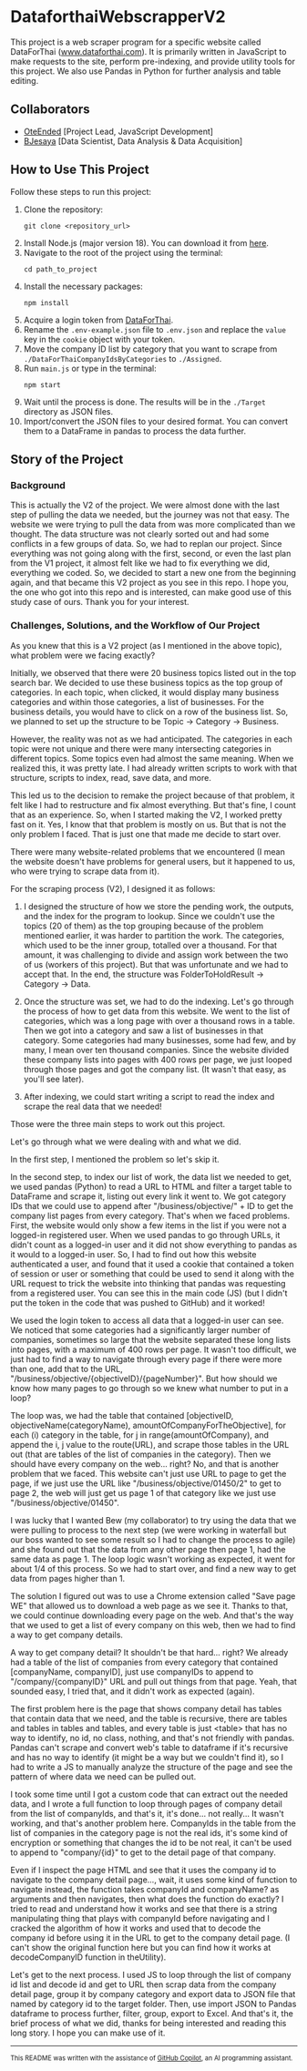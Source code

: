 # DataforthaiWebscrapperV2

This project is a web scraper program for a specific website called DataForThai (www.dataforthai.com). It is primarily written in JavaScript to make requests to the site, perform pre-indexing, and provide utility tools for this project. We also use Pandas in Python for further analysis and table editing.

## Collaborators

- [OteEnded](https://github.com/OteEnded) [Project Lead, JavaScript Development]
- [BJesaya](https://github.com/BJesaya) [Data Scientist, Data Analysis & Data Acquisition]

## How to Use This Project

Follow these steps to run this project:

1. Clone the repository: 
    ```
    git clone <repository_url>
    ```
2. Install Node.js (major version 18). You can download it from [here](https://nodejs.org/en/download/).
3. Navigate to the root of the project using the terminal:
    ```
    cd path_to_project
    ```
4. Install the necessary packages:
    ```
    npm install
    ```
5. Acquire a login token from [DataForThai](https://www.dataforthai.com/).
6. Rename the `.env-example.json` file to `.env.json` and replace the `value` key in the `cookie` object with your token.
7. Move the company ID list by category that you want to scrape from `./DataForThaiCompanyIdsByCategories` to `./Assigned`.
8. Run `main.js` or type in the terminal:
    ```
    npm start
    ```
9. Wait until the process is done. The results will be in the `./Target` directory as JSON files.
10. Import/convert the JSON files to your desired format. You can convert them to a DataFrame in pandas to process the data further.


## Story of the Project

### Background

This is actually the V2 of the project. We were almost done with the last step of pulling the data we needed, but the journey was not that easy. The website we were trying to pull the data from was more complicated than we thought. The data structure was not clearly sorted out and had some conflicts in a few groups of data. So, we had to replan our project. Since everything was not going along with the first, second, or even the last plan from the V1 project, it almost felt like we had to fix everything we did, everything we coded. So, we decided to start a new one from the beginning again, and that became this V2 project as you see in this repo. I hope you, the one who got into this repo and is interested, can make good use of this study case of ours. Thank you for your interest.

### Challenges, Solutions, and the Workflow of Our Project

As you knew that this is a V2 project (as I mentioned in the above topic), what problem were we facing exactly? 

Initially, we observed that there were 20 business topics listed out in the top search bar. We decided to use these business topics as the top group of categories. In each topic, when clicked, it would display many business categories and within those categories, a list of businesses. For the business details, you would have to click on a row of the business list. So, we planned to set up the structure to be Topic -> Category -> Business. 

However, the reality was not as we had anticipated. The categories in each topic were not unique and there were many intersecting categories in different topics. Some topics even had almost the same meaning. When we realized this, it was pretty late. I had already written scripts to work with that structure, scripts to index, read, save data, and more. 

This led us to the decision to remake the project because of that problem, it felt like I had to restructure and fix almost everything. But that's fine, I count that as an experience. So, when I started making the V2, I worked pretty fast on it. Yes, I know that that problem is mostly on us. But that is not the only problem I faced. That is just one that made me decide to start over.

There were many website-related problems that we encountered (I mean the website doesn't have problems for general users, but it happened to us, who were trying to scrape data from it). 

For the scraping process (V2), I designed it as follows:

1. I designed the structure of how we store the pending work, the outputs, and the index for the program to lookup. Since we couldn't use the topics (20 of them) as the top grouping because of the problem mentioned earlier, it was harder to partition the work. The categories, which used to be the inner group, totalled over a thousand. For that amount, it was challenging to divide and assign work between the two of us (workers of this project). But that was unfortunate and we had to accept that. In the end, the structure was FolderToHoldResult -> Category -> Data.

2. Once the structure was set, we had to do the indexing. Let's go through the process of how to get data from this website. We went to the list of categories, which was a long page with over a thousand rows in a table. Then we got into a category and saw a list of businesses in that category. Some categories had many businesses, some had few, and by many, I mean over ten thousand companies. Since the website divided these company lists into pages with 400 rows per page, we just looped through those pages and got the company list. (It wasn't that easy, as you'll see later).

3. After indexing, we could start writing a script to read the index and scrape the real data that we needed!

Those were the three main steps to work out this project. 

Let's go through what we were dealing with and what we did. 

In the first step, I mentioned the problem so let's skip it. 

In the second step, to index our list of work, the data list we needed to get, we used pandas (Python) to read a URL to HTML and filter a target table to DataFrame and scrape it, listing out every link it went to. We got category IDs that we could use to append after "/business/objective/" + ID to get the company list pages from every category. That's when we faced problems. First, the website would only show a few items in the list if you were not a logged-in registered user. When we used pandas to go through URLs, it didn't count as a logged-in user and it did not show everything to pandas as it would to a logged-in user. So, I had to find out how this website authenticated a user, and found that it used a cookie that contained a token of session or user or something that could be used to send it along with the URL request to trick the website into thinking that pandas was requesting from a registered user. You can see this in the main code (JS) (but I didn't put the token in the code that was pushed to GitHub) and it worked!

We used the login token to access all data that a logged-in user can see. We noticed that some categories had a significantly larger number of companies, sometimes so large that the website separated these long lists into pages, with a maximum of 400 rows per page. It wasn't too difficult, we just had to find a way to navigate through every page if there were more than one, add that to the URL, "/business/objective/{objectiveID}/{pageNumber}". But how should we know how many pages to go through so we knew what number to put in a loop? 

The loop was, we had the table that contained [objectiveID, objectiveName(categoryName), amountOfCompanyForTheObjective], for each (i) category in the table, for j in range(amountOfCompany), and append the i, j value to the route(URL), and scrape those tables in the URL out (that are tables of the list of companies in the category). Then we should have every company on the web... right? No, and that is another problem that we faced. This website can't just use URL to page to get the page, if we just use the URL like "/business/objective/01450/2" to get to page 2, the web will just get us page 1 of that category like we just use "/business/objective/01450". 

I was lucky that I wanted Bew (my collaborator) to try using the data that we were pulling to process to the next step (we were working in waterfall but our boss wanted to see some result so I had to change the process to agile) and she found out that the data from any other page then page 1, had the same data as page 1. The loop logic wasn't working as expected, it went for about 1/4 of this process. So we had to start over, and find a new way to get data from pages higher than 1. 

The solution I figured out was to use a Chrome extension called "Save page WE" that allowed us to download a web page as we see it. Thanks to that, we could continue downloading every page on the web. And that's the way that we used to get a list of every company on this web, then we had to find a way to get company details. 

A way to get company detail? It shouldn't be that hard... right? We already had a table of the list of companies from every category that contained [companyName, companyID], just use companyIDs to append to "/company/{companyID}" URL and pull out things from that page. Yeah, that sounded easy, I tried that, and it didn't work as expected (again). 

The first problem here is the page that shows company detail has tables that contain data that we need, and the table is recursive, there are tables and tables in tables and tables, and every table is just \<table> that has no way to identify, no id, no class, nothing, and that's not friendly with pandas. Pandas can't scrape and convert web's table to dataframe if it's recursive and has no way to identify (it might be a way but we couldn't find it), so I had to write a JS to manually analyze the structure of the page and see the pattern of where data we need can be pulled out. 

I took some time until I got a custom code that can extract out the needed data, and I wrote a full function to loop through pages of company detail from the list of companyIds, and that's it, it's done... not really... It wasn't working, and that's another problem here. CompanyIds in the table from the list of companies in the category page is not the real ids, it's some kind of encryption or something that changes the id to be not real, it can't be used to append to "company/{id}" to get to the detail page of that company. 

Even if I inspect the page HTML and see that it uses the company id to navigate to the company detail page..., wait, it uses some kind of function to navigate instead, the function takes companyId and companyName? as arguments and then navigates, then what does the function do exactly? I tried to read and understand how it works and see that there is a string manipulating thing that plays with companyId before navigating and I cracked the algorithm of how it works and used that to decode the company id before using it in the URL to get to the company detail page. (I can't show the original function here but you can find how it works at decodeCompanyID function in theUtility). 

Let's get to the next process. I used JS to loop through the list of company id list and decode id and get to URL then scrap data from the company detail page, group it by company category and export data to JSON file that named by category id to the target folder. Then, use import JSON to Pandas dataframe to process further, filter, group, export to Excel. And that's it, the brief process of what we did, thanks for being interested and reading this long story. I hope you can make use of it.

---

<p style="font-size: 0.8em;">This README was written with the assistance of <a href="https://copilot.github.com/">GitHub Copilot</a>, an AI programming assistant.</p>